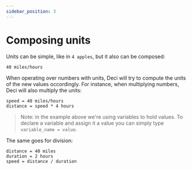 ```yaml
---
sidebar_position: 3
---
```


# Composing units

Units can be simple, like in `4 apples`, but it also can be composed:

```deci live
40 miles/hours
```

When operating over numbers with units, Deci will try to compute the units of the new values occordingly. For instance, when multiplying numbers, Deci will also multiply the units:

```deci live
speed = 40 miles/hours
distance = speed * 4 hours
```

> Note: in the example above we're using variables to hold values.
> To declare a variable and assign it a value you can simply type `variable_name = value`.

The same goes for division:

```deci live
distance = 40 miles
duration = 2 hours
speed = distance / duration
```
